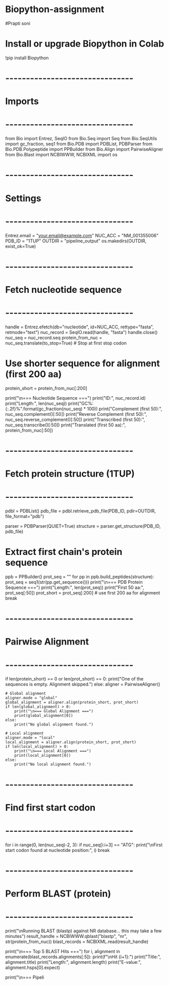 # Biopython-assignment
#Prapti soni
# Install or upgrade Biopython in Colab
!pip install Biopython

# -------------------------------
# Imports
# -------------------------------
from Bio import Entrez, SeqIO
from Bio.Seq import Seq
from Bio.SeqUtils import gc_fraction, seq1
from Bio.PDB import PDBList, PDBParser
from Bio.PDB.Polypeptide import PPBuilder
from Bio.Align import PairwiseAligner
from Bio.Blast import NCBIWWW, NCBIXML
import os

# -------------------------------
# Settings
# -------------------------------
Entrez.email = "your.email@example.com"
NUC_ACC = "NM_001355006"
PDB_ID = "1TUP"
OUTDIR = "pipeline_output"
os.makedirs(OUTDIR, exist_ok=True)

# -------------------------------
# Fetch nucleotide sequence
# -------------------------------
handle = Entrez.efetch(db="nucleotide", id=NUC_ACC, rettype="fasta", retmode="text")
nuc_record = SeqIO.read(handle, "fasta")
handle.close()
nuc_seq = nuc_record.seq
protein_from_nuc = nuc_seq.translate(to_stop=True)  # Stop at first stop codon

# Use shorter sequence for alignment (first 200 aa)
protein_short = protein_from_nuc[:200]

print("\n=== Nucleotide Sequence ===")
print("ID:", nuc_record.id)
print("Length:", len(nuc_seq))
print("GC%: {:.2f}%".format(gc_fraction(nuc_seq) * 100))
print("Complement (first 50):", nuc_seq.complement()[:50])
print("Reverse Complement (first 50):", nuc_seq.reverse_complement()[:50])
print("Transcribed (first 50):", nuc_seq.transcribe()[:50])
print("Translated (first 50 aa):", protein_from_nuc[:50])

# -------------------------------
# Fetch protein structure (1TUP)
# -------------------------------
pdbl = PDBList()
pdb_file = pdbl.retrieve_pdb_file(PDB_ID, pdir=OUTDIR, file_format="pdb")

parser = PDBParser(QUIET=True)
structure = parser.get_structure(PDB_ID, pdb_file)

# Extract first chain's protein sequence
ppb = PPBuilder()
prot_seq = ""
for pp in ppb.build_peptides(structure):
    prot_seq = seq1(str(pp.get_sequence()))
    print("\n=== PDB Protein Sequence ===")
    print("Length:", len(prot_seq))
    print("First 50 aa:", prot_seq[:50])
    prot_short = prot_seq[:200]  # use first 200 aa for alignment
    break

# -------------------------------
# Pairwise Alignment
# -------------------------------
if len(protein_short) == 0 or len(prot_short) == 0:
    print("One of the sequences is empty. Alignment skipped.")
else:
    aligner = PairwiseAligner()

    # Global alignment
    aligner.mode = "global"
    global_alignment = aligner.align(protein_short, prot_short)
    if len(global_alignment) > 0:
        print("\n=== Global Alignment ===")
        print(global_alignment[0])
    else:
        print("No global alignment found.")

    # Local alignment
    aligner.mode = "local"
    local_alignment = aligner.align(protein_short, prot_short)
    if len(local_alignment) > 0:
        print("\n=== Local Alignment ===")
        print(local_alignment[0])
    else:
        print("No local alignment found.")

# -------------------------------
# Find first start codon
# -------------------------------
for i in range(0, len(nuc_seq)-2, 3):
    if nuc_seq[i:i+3] == "ATG":
        print("\nFirst start codon found at nucleotide position:", i)
        break

# -------------------------------
# Perform BLAST (protein)
# -------------------------------
print("\nRunning BLAST (blastp) against NR database... this may take a few minutes")
result_handle = NCBIWWW.qblast("blastp", "nr", str(protein_from_nuc))
blast_records = NCBIXML.read(result_handle)

print("\n=== Top 5 BLAST Hits ===")
for i, alignment in enumerate(blast_records.alignments[:5]):
    print(f"\nHit {i+1}:")
    print("Title:", alignment.title)
    print("Length:", alignment.length)
    print("E-value:", alignment.hsps[0].expect)

print("\n=== Pipeli
